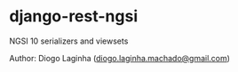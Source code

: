 # django-rest-ngsi
NGSI 10 serializers and viewsets

Author: Diogo Laginha (diogo.laginha.machado@gmail.com)
